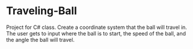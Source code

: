 # Traveling-Ball
Project for C# class. 
Create a coordinate system that the ball will travel in. The user gets to input where the ball is to start, the speed of the ball, and the angle the ball will travel. 
